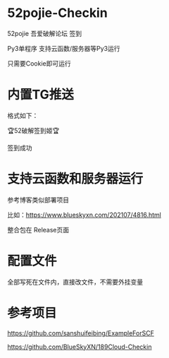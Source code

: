 # 52pojie-Checkin

52pojie 吾爱破解论坛 签到

Py3单程序 支持云函数/服务器等Py3运行

只需要Cookie即可运行

# 内置TG推送
格式如下：

🏆52破解签到姬🏆

签到成功

# 支持云函数和服务器运行

参考博客类似部署项目

比如：https://www.blueskyxn.com/202107/4816.html

整合包在 Release页面

# 配置文件

全部写死在文件内，直接改文件，不需要外挂变量

# 参考项目

https://github.com/sanshuifeibing/ExampleForSCF

https://github.com/BlueSkyXN/189Cloud-Checkin
